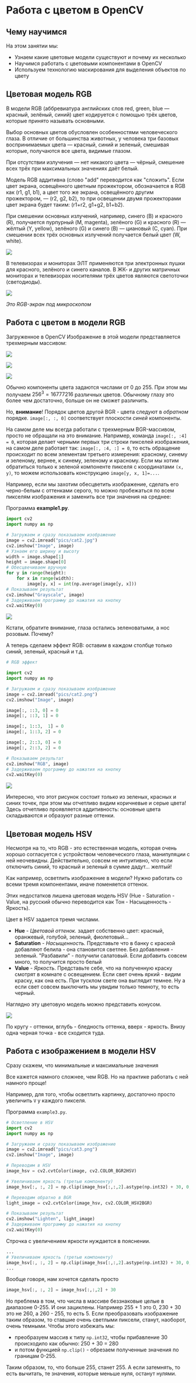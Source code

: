 # Работа с цветом в ОpenCV

## Чему научимся

На этом занятии мы:
* Узнаем какие цветовые модели существуют и почему их несколько
* Научимся работать с цветовыми компонентами в OpenCV
* Используем технологию маскирования для выделения объектов по цвету

## Цветовая модель RGB

В модели RGB (аббревиатура английских слов red, green, blue — красный, зелёный, синий) цвет кодируется с помощью трёх цветов, которые принято называть основными. 

Выбор основных цветов обусловлен особенностями человеческого глаза. В отличие от большинства животных, 
у человека три базовых воспринимаемых цвета — красный, синий и зеленый, смешивая которые, получаются все цвета, видимые глазом.

При отсутствии излучения — нет никакого цвета — чёрный, смешение всех трёх при максимальных значениях даёт белый. 

Модель RGB аддитивна (слово "add" переводится как "сложить". Если цвет экрана, освещённого цветным прожектором, обозначается в RGB как (r1, g1, b1), а цвет того же экрана, освещённого другим прожектором, — (r2, g2, b2), то при освещении двумя прожекторами цвет экрана будет таким: (r1+r2, g1+g2, b1+b2).

 При смешении основных излучений, например, синего (B) и красного (R), получается пурпурный (M, magenta), зелёного (G) и красного (R) — жёлтый (Y, yellow), зелёного (G) и синего (B) — циановый (С, cyan). При смешении всех трёх основных излучений получается белый цвет (W, white).

![](https://upload.wikimedia.org/wikipedia/commons/2/28/RGB_illumination.jpg)

В телевизорах и мониторах ЭЛТ применяются три электронных пушки для красного, зелёного и синего каналов. В ЖК- и других матричных мониторах и телевизорах носителями трёх цветов являются светоточки (светодиоды).

![](https://upload.wikimedia.org/wikipedia/commons/b/b1/LED_RGB_matrix.jpg)

*Это RGB-экран под микроскопом*

## Работа c цветом в модели RGB

Загруженное в OpenCV Изображение в этой модели представляется трехмерным массивом:

![](https://res.cloudinary.com/practicaldev/image/fetch/s--7uHGwEG8--/c_limit%2Cf_auto%2Cfl_progressive%2Cq_auto%2Cw_880/https://i.ibb.co/HgnybWG/rgb.png)

![](https://res.cloudinary.com/practicaldev/image/fetch/s--BXoVOWNw--/c_limit%2Cf_auto%2Cfl_progressive%2Cq_auto%2Cw_880/https://i.ibb.co/yyDtW47/own2d.png)

![](https://res.cloudinary.com/practicaldev/image/fetch/s--L7_r7KuE--/c_limit%2Cf_auto%2Cfl_progressive%2Cq_auto%2Cw_880/https://i.ibb.co/hWdkRpd/last.png)

Обычно компоненты цвета задаются числами от 0 до 255. При этом мы получаем $256^3 = 16777216$ различных цветов. Обычному глазу это более чем достаточно, больше он не сможет различить. 

Но, **внимание**! Порядок цветов другой BGR - цвета следуют в _обратном_ порядке. `image[:, :, 0]` соответствует плоскости _синей_ компоненты.

На самом деле мы всегда работали с трехмерным BGR-массивом, просто не обращали на это внимание. Например, команда `image[:, :4] = 0`, которая делает черными первых три строки пикселей изображения, на самом деле работает так: `image[:, :4, :] = 0`, то есть обращение происходит по всем элементам третьего измерения: красному, синему и зеленому, вернее, к синему, зеленому и красному. Если мы хотим обратиться только к зеленой компоненте пикселя с координатами `(x, y)`, то можем использовать конструкцию `image[y, x, 1]=...`. 

Например, если мы захотим обесцветить изображение, сделать его черно-белым с оттенками серого, то можно пробежаться по всем пикселям изображения и заменить все три значения на среднее:

Программа **example1.py**.

```python
import cv2
import numpy as np

# Загружаем и сразу показываем изображение
image = cv2.imread("pics/cat2.jpg")
cv2.imshow("Image", image)
# Узнаем его ширину и высоту
width = image.shape[1]
height = image.shape[0]
# Обесцвечиваем вручную
for y in range(height):
    for x in range(width):
        image[y, x] = int(np.average(image[y, x]))
# Показываем результат
cv2.imshow("Grayscale", image)
# Задерживаем программу до нажатия на кнопку
cv2.waitKey(0)
```
![](../_common_res/example1.png)

Кстати, обратите внимание, глаза остались зеленоватыми, а нос розовым. Почему?

А теперь сделаем эффект RGB: оставим в каждом столбце только синий, зеленый, красный и т.д.

```python
# RGB эффект

import cv2
import numpy as np

# Загружаем и сразу показываем изображение
image = cv2.imread("pics/cat2.png")
cv2.imshow("Image", image)

image[:, ::3, 0] = 0
image[:, ::3, 1] = 0

image[:, 1::3,  1] = 0
image[:, 1::3, 2] = 0

image[:, 2::3, 0] = 0
image[:, 2::3, 2] = 0

# Показываем результат
cv2.imshow("RGB", image)
# Задерживаем программу до нажатия на кнопку
cv2.waitKey(0)
```
![](../_common_res/example2.png)

Интересно, что этот рисунок состоит _только_ из зеленых, красных и синих точек, при этом мы отчетливо видим коричневые и серые цвета! Здесь отчетливо проявляется аддитивность: основные цвета складываются и образуют разные оттенки.

## Цветовая модель HSV

Несмотря на то, что RGB - это естественная модель, которая очень хорошо согласуется с устройством человеческого глаза, манипуляции с ней неочевидны. Действительно, совсем не интуитивно, что если отключить синий, то красный и зеленый в сумме дадут... желтый! 

Как например, осветлить изображение в модели? Нужно работать со всеми тремя компонентами, иначе поменяется оттенок.

Этих недостатков лишена цветовая модель HSV (Hue - Saturation - Value, на русский обычно переводится как Тон - Насыщенность - Яркость). 

Цвет в HSV задается тремя числами.

* **Hue** - _Цветовой оттенок._ задает собственно цвет: красный, оранжевый, голубой, зеленый, фиолетовый... 
* **Saturation** - _Насыщенность._ Представьте что в банку с краской добавляют белила - она становится светлее. Без добавления - зеленый. "Разбавили" - получили салатовый. Если добавить совсем много, то получится просто белый
* **Value** - _Яркость_. Представьте себе, что на полученную краску смотрят в комнате с освещением. Если свет очень яркий - видим краску, как она есть. При тусклом свете она выглядит темнее. Ну а если свет совсем выключить мы увидим только темноту, то есть черный.

Наглядно эту цветовую модель можно представить конусом.

![](https://upload.wikimedia.org/wikipedia/commons/thumb/0/00/HSV_color_solid_cone_chroma_gray.png/296px-HSV_color_solid_cone_chroma_gray.png)

По кругу - оттенки, вглубь - бледность оттенка, вверх - яркость. Внизу одна черная точка - все сходится туда.

## Работа с изображением в модели HSV

Сразу скажем, что минимальные и максимальные значения 

Все кажется намного сложнее, чем RGB. Но на практике работать с ней намного проще!

Например, для того, чтобы осветлить картинку, достаточно просто увеличить `V` у каждого пикселя.

Программа `example3.py`.

```python
# Осветление в HSV
import cv2
import numpy as np

# Загружаем и сразу показываем изображение
image = cv2.imread("pics/cat3.png")
cv2.imshow("Image", image)

# Переводим в HSV
image_hsv = cv2.cvtColor(image, cv2.COLOR_BGR2HSV)

# Увеличиваем яркость (третью компоненту)
image_hsv[:, :, 2] = np.clip(image_hsv[:,:,2].astype(np.int32) + 30, 0, 255)

# Переводим обратно в BGR
light_image = cv2.cvtColor(image_hsv, cv2.COLOR_HSV2BGR)

# Показываем результат
cv2.imshow("Lighten", light_image)
# Задерживаем программу до нажатия на кнопку
cv2.waitKey(0)
```

Строчка с увеличением яркости нуждается в пояснении.

```python
...
# Увеличиваем яркость (третью компоненту)
image_hsv[:, :, 2] = np.clip(image_hsv[:,:,2].astype(np.int32) + 30, 0, 255)
...

```

Вообще говоря, нам хочется сделать просто  
```python
image_hsv[:, :, 2] = image_hsv[:,:,2] + 30
``` 
Но преблема в том, что числа в массиве беззнаковые целые в диапазоне 0-255. И они зациклены. Например 255 + 1 это 0, 230 + 30 это не 260, а 260 - 255, то есть 5. Если преобразовать изображение таким образом, то ставшие очень светлыми пиксели, станут, наоборот, очень темными. Чтобы этого избежать мы:

* преобразуем массив к типу `np.int32`, чтобы прибавление 30 происходило как обычно: 250 + 30 = 280
* и потом функцией `np.clip()` - обрезаем полученные значения по границам 0-255. 

Таким образом, то, что больше 255, станет 255. А если затемнять, то есть вычитать, те значения, которые меньше нуля, останут нулями.  
